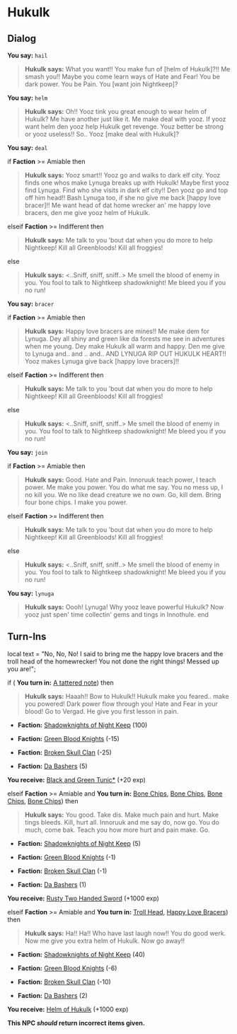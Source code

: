 # Hukulk

## Dialog

**You say:** `hail`



>**Hukulk says:** What you want!! You make fun of [helm of Hukulk]?!! Me smash you!! Maybe you come learn ways of Hate and Fear! You be dark power. You be Pain. You [want join Nightkeep]?

**You say:** `helm`



>**Hukulk says:** Oh!!  Yooz tink you great enough to wear helm of Hukulk?  Me have another just like it. Me make deal with yooz.  If yooz want helm den yooz help Hukulk get revenge.  Youz better be strong or yooz useless!!  So.. Yooz [make deal with Hukulk]?

**You say:** `deal`



if **Faction** >= Amiable then



>**Hukulk says:** Yooz smart!!  Yooz go and walks to dark elf city.  Yooz finds one whos make Lynuga breaks up with Hukulk!  Maybe first yooz find Lynuga.  Find who she visits in dark elf city!!  Den yooz go and top off him head!!  Bash Lynuga too, if she no give me back [happy love bracer]!!  Me want head of dat home wrecker an' me happy love bracers, den me give yooz helm of Hukulk.


elseif **Faction** >= Indifferent then



>**Hukulk says:** Me talk to you 'bout dat when you do more to help Nightkeep!  Kill all Greenbloods!  Kill all froggies!


else



>**Hukulk says:** <..Sniff, sniff, sniff..>  Me smell the blood of enemy in you.  You fool to talk to Nightkeep shadowknight!  Me bleed you if you no run!


**You say:** `bracer`



if **Faction** >= Amiable then






>**Hukulk says:** Happy love bracers are mines!!  Me make dem for Lynuga.  Dey all shiny and green like da forests me see in adventures when me young.  Dey make Hukulk all warm and happy.  Den me give to Lynuga and.. and <sob>.. and.. AND LYNUGA RIP OUT HUKULK HEART!!  Yooz makes Lynuga give back [happy love bracers]!!


elseif **Faction** >= Indifferent then



>**Hukulk says:** Me talk to you 'bout dat when you do more to help Nightkeep!  Kill all Greenbloods!  Kill all froggies!


else



>**Hukulk says:** <..Sniff, sniff, sniff..>  Me smell the blood of enemy in you.  You fool to talk to Nightkeep shadowknight!  Me bleed you if you no run!


**You say:** `join`



if **Faction** >= Amiable then






>**Hukulk says:** Good. Hate and Pain. Innoruuk teach power, I teach power. Me make you power. You do what me say. You no mess up, I no kill you. We no like dead creature we no own. Go, kill dem. Bring four bone chips. I make you power.


elseif **Faction** >= Indifferent then



>**Hukulk says:** Me talk to you 'bout dat when you do more to help Nightkeep!  Kill all Greenbloods!  Kill all froggies!


else



>**Hukulk says:** <..Sniff, sniff, sniff..>  Me smell the blood of enemy in you.  You fool to talk to Nightkeep shadowknight!  Me bleed you if you no run!


**You say:** `lynuga`



>**Hukulk says:** Oooh!  Lynuga!  Why yooz leave powerful Hukulk?  Now yooz just spen' time collectin' gems and tings in Innothule.
end

## Turn-Ins



local text = "No, No, No! I said to bring me the happy love bracers and the troll head of the homewrecker! You not done the right things! Messed up you are!";



if ( **You turn in:** [A tattered note](/item/18792)) then 


>**Hukulk says:** Haaah!! Bow to Hukulk!! Hukulk make you feared.. make you powered! Dark power flow through you! Hate and Fear in your blood! Go to Vergad. He give you first lesson in pain.


* __Faction:__ [Shadowknights of Night Keep](/faction/308) (100)



* __Faction:__ [Green Blood Knights](/faction/261) (-15)



* __Faction:__ [Broken Skull Clan](/faction/222) (-25)



* __Faction:__ [Da Bashers](/faction/235) (5)



 **You receive:**  [Black and Green Tunic*](/item/13530) (+20 exp)


elseif  **Faction** >= Amiable and  **You turn in:** [Bone Chips](/item/13073), [Bone Chips](/item/13073), [Bone Chips](/item/13073), [Bone Chips](/item/13073)) then 


>**Hukulk says:** You good. Take dis. Make much pain and hurt. Make tings bleeds. Kill, hurt all. Innoruuk and me say do, now go. You do much, come bak. Teach you how more hurt and pain make. Go.


* __Faction:__ [Shadowknights of Night Keep](/faction/308) (5)



* __Faction:__ [Green Blood Knights](/faction/261) (-1)



* __Faction:__ [Broken Skull Clan](/faction/222) (-1)



* __Faction:__ [Da Bashers](/faction/235) (1)






 **You receive:**  [Rusty Two Handed Sword](/item/5023) (+1000 exp)

elseif  **Faction** >= Amiable and  **You turn in:** [Troll Head](/item/12201), [Happy Love Bracers](/item/12202)) then 


>**Hukulk says:** Ha!! Ha!! Who have last laugh now!! You do good werk.  Now me give you extra helm of Hukulk. Now go away!!


* __Faction:__ [Shadowknights of Night Keep](/faction/308) (40)



* __Faction:__ [Green Blood Knights](/faction/261) (-6)



* __Faction:__ [Broken Skull Clan](/faction/222) (-10)



* __Faction:__ [Da Bashers](/faction/235) (2)



 **You receive:**  [Helm of Hukulk](/item/3316) (+1000 exp)

**This NPC *should* return incorrect items given.**
